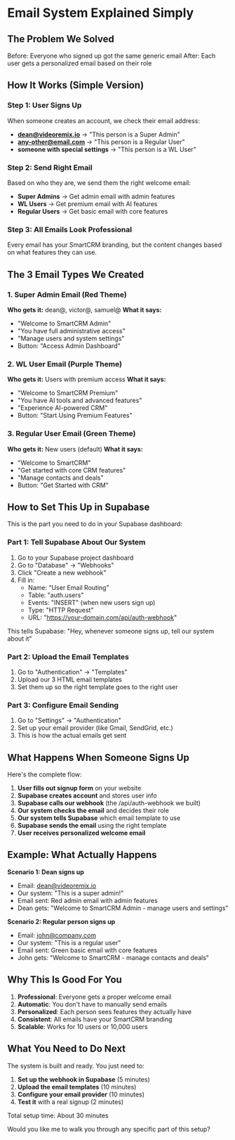 # Email System Explained Simply

## The Problem We Solved

Before: Everyone who signed up got the same generic email
After: Each user gets a personalized email based on their role

## How It Works (Simple Version)

### Step 1: User Signs Up
When someone creates an account, we check their email address:

- **dean@videoremix.io** → "This person is a Super Admin"
- **any-other@email.com** → "This person is a Regular User"
- **someone with special settings** → "This person is a WL User"

### Step 2: Send Right Email
Based on who they are, we send them the right welcome email:

- **Super Admins** → Get admin email with admin features
- **WL Users** → Get premium email with AI features  
- **Regular Users** → Get basic email with core features

### Step 3: All Emails Look Professional
Every email has your SmartCRM branding, but the content changes based on what features they can use.

## The 3 Email Types We Created

### 1. Super Admin Email (Red Theme)
**Who gets it:** dean@, victor@, samuel@
**What it says:** 
- "Welcome to SmartCRM Admin"
- "You have full administrative access"
- "Manage users and system settings"
- Button: "Access Admin Dashboard"

### 2. WL User Email (Purple Theme)  
**Who gets it:** Users with premium access
**What it says:**
- "Welcome to SmartCRM Premium"
- "You have AI tools and advanced features"
- "Experience AI-powered CRM"
- Button: "Start Using Premium Features"

### 3. Regular User Email (Green Theme)
**Who gets it:** New users (default)
**What it says:**
- "Welcome to SmartCRM"
- "Get started with core CRM features"
- "Manage contacts and deals"
- Button: "Get Started with CRM"

## How to Set This Up in Supabase

This is the part you need to do in your Supabase dashboard:

### Part 1: Tell Supabase About Our System
1. Go to your Supabase project dashboard
2. Go to "Database" → "Webhooks"
3. Click "Create a new webhook"
4. Fill in:
   - Name: "User Email Routing"
   - Table: "auth.users" 
   - Events: "INSERT" (when new users sign up)
   - Type: "HTTP Request"
   - URL: "https://your-domain.com/api/auth-webhook"

This tells Supabase: "Hey, whenever someone signs up, tell our system about it"

### Part 2: Upload the Email Templates
1. Go to "Authentication" → "Templates"
2. Upload our 3 HTML email templates
3. Set them up so the right template goes to the right user

### Part 3: Configure Email Sending
1. Go to "Settings" → "Authentication"  
2. Set up your email provider (like Gmail, SendGrid, etc.)
3. This is how the actual emails get sent

## What Happens When Someone Signs Up

Here's the complete flow:

1. **User fills out signup form** on your website
2. **Supabase creates account** and stores user info
3. **Supabase calls our webhook** (the /api/auth-webhook we built)
4. **Our system checks the email** and decides their role
5. **Our system tells Supabase** which email template to use
6. **Supabase sends the email** using the right template
7. **User receives personalized welcome email**

## Example: What Actually Happens

**Scenario 1: Dean signs up**
- Email: dean@videoremix.io
- Our system: "This is a super admin!"
- Email sent: Red admin email with admin features
- Dean gets: "Welcome to SmartCRM Admin - manage users and settings"

**Scenario 2: Regular person signs up**  
- Email: john@company.com
- Our system: "This is a regular user"
- Email sent: Green basic email with core features
- John gets: "Welcome to SmartCRM - manage contacts and deals"

## Why This Is Good For You

1. **Professional**: Everyone gets a proper welcome email
2. **Automatic**: You don't have to manually send emails
3. **Personalized**: Each person sees features they actually have
4. **Consistent**: All emails have your SmartCRM branding
5. **Scalable**: Works for 10 users or 10,000 users

## What You Need to Do Next

The system is built and ready. You just need to:

1. **Set up the webhook in Supabase** (5 minutes)
2. **Upload the email templates** (10 minutes)  
3. **Configure your email provider** (10 minutes)
4. **Test it** with a real signup (2 minutes)

Total setup time: About 30 minutes

Would you like me to walk you through any specific part of this setup?